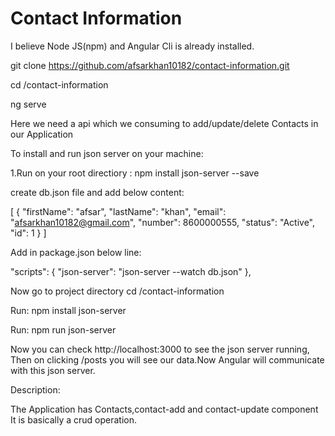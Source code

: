 # Contact Information

I believe Node JS(npm) and Angular Cli is already installed.

git clone https://github.com/afsarkhan10182/contact-information.git

cd /contact-information

ng serve

Here we need a api which we consuming to add/update/delete Contacts in our Application

To install and run json server on your machine:

1.Run on your root directiory : npm install json-server --save

create db.json file and add below content:

[
  {
    "firstName": "afsar",
    "lastName": "khan",
    "email": "afsarkhan10182@gmail.com",
    "number": 8600000555,
    "status": "Active",
    "id": 1
  }
]

Add in package.json below line:

"scripts": {
    "json-server": "json-server --watch db.json"
  },

 Now go to project directory cd /contact-information 

 Run: npm install json-server

 Run: npm run json-server

 Now you can check   http://localhost:3000 to see the json server running, Then on clicking /posts you will see our data.Now Angular will communicate with this json server.

 Description:

 The Application has Contacts,contact-add and contact-update component
 It is basically a crud operation.